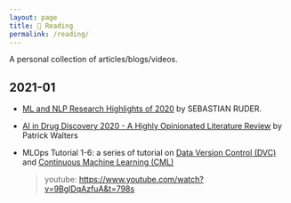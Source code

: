 ```yaml
---
layout: page
title: 📓 Reading
permalink: /reading/
---
```


A personal collection of articles/blogs/videos.

## 2021-01

* [ML and NLP Research Highlights of 2020](https://ruder.io/research-highlights-2020/) by SEBASTIAN RUDER. 

* [AI in Drug Discovery 2020 - A Highly Opinionated Literature Review](http://practicalcheminformatics.blogspot.com/2021/01/ai-in-drug-discovery-2020-highly.html) by Patrick Walters

* MLOps Tutorial 1-6: a series of tutorial on [Data Version Control (DVC)](https://dvc.org/) and [Continuous Machine Learning (CML)](https://cml.dev/)
    > youtube: https://www.youtube.com/watch?v=9BgIDqAzfuA&t=798s
